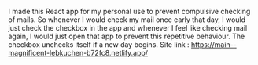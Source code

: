 I made this React app for my personal use to prevent compulsive checking of mails. So whenever I would check my mail once early that day, I would just check the checkbox in the app and whenever I feel like checking mail again, I would just open that app to prevent this repetitive behaviour. The checkbox unchecks itself if a new day begins.
Site link : https://main--magnificent-lebkuchen-b72fc8.netlify.app/ 